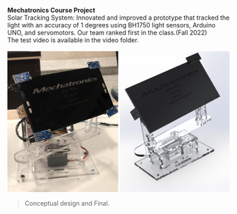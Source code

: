 **Mechatronics Course Project** <br />
Solar Tracking System: Innovated and improved a prototype that tracked the light with an accuracy of 1 degrees using BH1750 light sensors, Arduino UNO, and servomotors. Our team ranked first in the class.(Fall 2022) <br />
The test video is available in the video folder. <br /> <br />
![](https://github.com/Sinakzm1379/Mechatronics_Course_Project/blob/main/Pictures/Design%20and%20Final.png)  <br />
> Conceptual design and Final.
